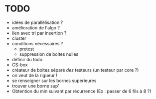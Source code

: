


# TODO

- idées de parallélisation ?
- amélioration de l'algo ?
- lien avec tri par insertion ?
- cluster
- conditions nécessaires ?
  - pretest
  - suppression de boites nulles
- définir du todo
- CS-box
- créateur de boites séparé *des* testeurs (un testeur par core ?)
- on veut de la rigueur !
- se renseigner sur les bornes supérieures
- trouver une borne sup'
- Obtention du min suivant par récurrence (Ex : passer de 6 fils à 8 ?)






